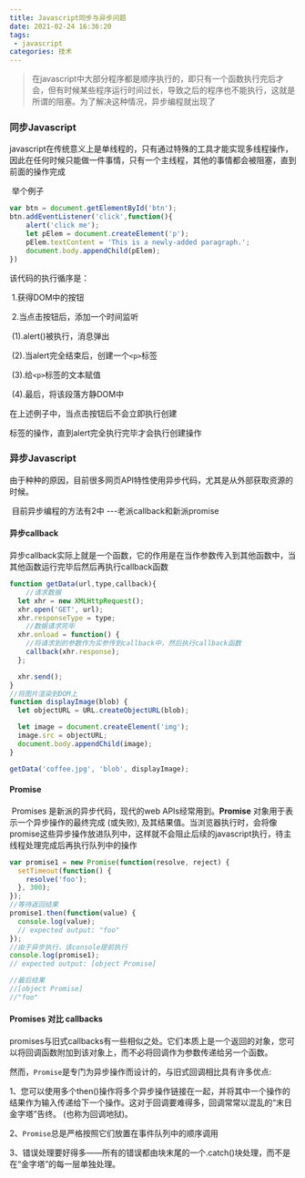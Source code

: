 ```yaml
---
title: Javascript同步与异步问题
date: 2021-02-24 16:36:20
tags: 
 - javascript
categories: 技术
---
```


> 在javascript中大部分程序都是顺序执行的，即只有一个函数执行完后才会，但有时候某些程序运行时间过长，导致之后的程序也不能执行，这就是所谓的阻塞。为了解决这种情况，异步编程就出现了



### 同步Javascript

​	javascript在传统意义上是单线程的，只有通过特殊的工具才能实现多线程操作，因此在任何时候只能做一件事情，只有一个主线程，其他的事情都会被阻塞，直到前面的操作完成

<!--more-->

​	举个例子

```javascript
var btn = document.getElementById('btn');
btn.addEventListener('click',function(){
	alert('click me');
    let pElem = document.createElement('p');
  	pElem.textContent = 'This is a newly-added paragraph.';
  	document.body.appendChild(pElem);
})
```

该代码的执行循序是：

​	1.获得DOM中的按钮

​	2.当点击按钮后，添加一个时间监听

​		(1).alert()被执行，消息弹出

​		(2).当alert完全结束后，创建一个`<p>`标签

​		(3).给`<p>`标签的文本赋值

​		(4).最后，将该段落方静DOM中

在上述例子中，当点击按钮后不会立即执行创建<p>标签的操作，直到alert完全执行完毕才会执行创建操作



### 异步Javascript

​	由于种种的原因，目前很多网页API特性使用异步代码，尤其是从外部获取资源的时候。

​	目前异步编程的方法有2中 ---老派callback和新派promise



#### 异步callback

​	异步callback实际上就是一个函数，它的作用是在当作参数传入到其他函数中，当其他函数运行完毕后然后再执行callback函数

```javascript
function getData(url,type,callback){
    //请求数据
  let xhr = new XMLHttpRequest();
  xhr.open('GET', url);
  xhr.responseType = type;
	//数据请求完毕
  xhr.onload = function() {
    //将请求到的参数作为实参传到callback中，然后执行callback函数
    callback(xhr.response);
  };

  xhr.send();
}
//将图片渲染到DOM上
function displayImage(blob) {
  let objectURL = URL.createObjectURL(blob);

  let image = document.createElement('img');
  image.src = objectURL;
  document.body.appendChild(image);
}

getData('coffee.jpg', 'blob', displayImage);

```



#### Promise

​	Promises 是新派的异步代码，现代的web APIs经常用到。**Promise** 对象用于表示一个异步操作的最终完成 (或失败), 及其结果值。当浏览器执行时，会将像promise这些异步操作放进队列中，这样就不会阻止后续的javascript执行，待主线程处理完成后再执行队列中的操作

```javascript
var promise1 = new Promise(function(resolve, reject) {
  setTimeout(function() {
    resolve('foo');
  }, 300);
});
//等待返回结果
promise1.then(function(value) {
  console.log(value);
  // expected output: "foo"
});
//由于异步执行，该console提前执行
console.log(promise1);
// expected output: [object Promise]

//最后结果
//[object Promise]
//"foo"
```



#### Promises 对比 callbacks

​	promises与旧式callbacks有一些相似之处。它们本质上是一个返回的对象，您可以将回调函数附加到该对象上，而不必将回调作为参数传递给另一个函数。

​	然而，`Promise`是专门为异步操作而设计的，与旧式回调相比具有许多优点:

​		1、您可以使用多个then()操作将多个异步操作链接在一起，并将其中一个操作的结果作为输入传递给下一个操作。这对于回调要难得多，回调常常以混乱的“末日金字塔”告终。 (也称为回调地狱)。

​		2、`Promise`总是严格按照它们放置在事件队列中的顺序调用

​		3、错误处理要好得多——所有的错误都由块末尾的一个.catch()块处理，而不是在“金字塔”的每一层单独处理。


